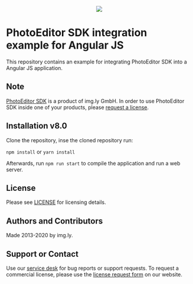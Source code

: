 <p align="center">
  <img src="http://static.photoeditorsdk.com/logo.png" />
</p>

# PhotoEditor SDK integration example for Angular JS

This repository contains an example for integrating PhotoEditor SDK into a Angular JS application.

## Note

[PhotoEditor SDK](https://www.photoeditorsdk.com/?utm_campaign=Projects&utm_source=Github&utm_medium=Side_Projects&utm_content=Angular-Demo)
is a product of img.ly GmbH. In order to use PhotoEditor SDK inside one of your products, please
[request a license](https://account.photoeditorsdk.com/pricing/?utm_campaign=Projects&utm_source=Github&utm_medium=Side_Projects&utm_content=Angular-Demo).

## Installation v8.0

Clone the repository, inse the cloned repository run:

`npm install` or `yarn install`

Afterwards, run `npm run start` to compile the application and run a web server.

## License

Please see [LICENSE](LICENSE.md) for licensing details.

## Authors and Contributors

Made 2013-2020 by img.ly.

## Support or Contact
Use our [service desk](http://support.photoeditorsdk.com) for bug reports or support requests. To request a commercial license, please use the [license request form](https://account.photoeditorsdk.com/pricing/?utm_campaign=Projects&utm_source=Github&utm_medium=Side_Projects&utm_content=Angular-Demo) on our website.
